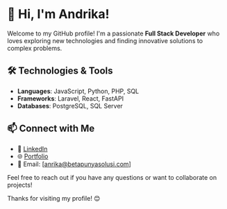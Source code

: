 # 👋 Hi, I'm Andrika!

Welcome to my GitHub profile! I'm a passionate **Full Stack Developer** who loves exploring new technologies and finding innovative solutions to complex problems.

## 🛠️ Technologies & Tools
- **Languages**: JavaScript, Python, PHP, SQL
- **Frameworks**: Laravel, React, FastAPI
- **Databases**: PostgreSQL, SQL Server

## 📫 Connect with Me
- 💼 [LinkedIn](https://www.linkedin.com/in/andrika33/)
- 🌐 [Portfolio](https://l1nk.dev/WhEnn)
- 📧 Email: [anrika@betapunyasolusi.com]

Feel free to reach out if you have any questions or want to collaborate on projects!

Thanks for visiting my profile! 😊
